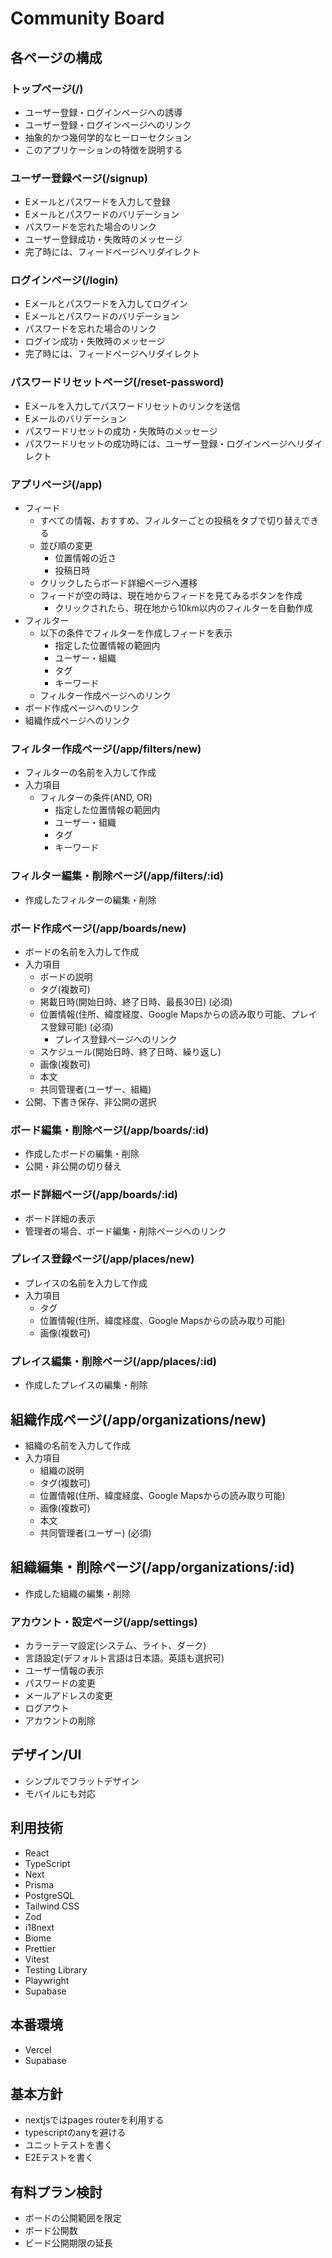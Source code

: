 # Community Board


## 各ページの構成

### トップページ(/)

- ユーザー登録・ログインページへの誘導
- ユーザー登録・ログインページへのリンク
- 抽象的かつ幾何学的なヒーローセクション
- このアプリケーションの特徴を説明する

### ユーザー登録ページ(/signup)

- Eメールとパスワードを入力して登録
- Eメールとパスワードのバリデーション
- パスワードを忘れた場合のリンク
- ユーザー登録成功・失敗時のメッセージ
- 完了時には、フィードページへリダイレクト

### ログインページ(/login)

- Eメールとパスワードを入力してログイン
- Eメールとパスワードのバリデーション
- パスワードを忘れた場合のリンク
- ログイン成功・失敗時のメッセージ
- 完了時には、フィードページへリダイレクト

### パスワードリセットページ(/reset-password)

- Eメールを入力してパスワードリセットのリンクを送信
- Eメールのバリデーション
- パスワードリセットの成功・失敗時のメッセージ
- パスワードリセットの成功時には、ユーザー登録・ログインページへリダイレクト

### アプリページ(/app)

- フィード
    - すべての情報、おすすめ、フィルターごとの投稿をタブで切り替えできる
    - 並び順の変更
        - 位置情報の近さ
        - 投稿日時
    - クリックしたらボード詳細ページへ遷移
    - フィードが空の時は、現在地からフィードを見てみるボタンを作成
        - クリックされたら、現在地から10km以内のフィルターを自動作成
- フィルター
    - 以下の条件でフィルターを作成しフィードを表示
        - 指定した位置情報の範囲内
        - ユーザー・組織
        - タグ
        - キーワード
    - フィルター作成ページへのリンク
- ボード作成ページへのリンク
- 組織作成ページへのリンク

### フィルター作成ページ(/app/filters/new)

- フィルターの名前を入力して作成
- 入力項目
    - フィルターの条件(AND, OR)
        - 指定した位置情報の範囲内
        - ユーザー・組織
        - タグ
        - キーワード

### フィルター編集・削除ページ(/app/filters/:id)

- 作成したフィルターの編集・削除

### ボード作成ページ(/app/boards/new)

- ボードの名前を入力して作成
- 入力項目
    - ボードの説明
    - タグ(複数可)
    - 掲載日時(開始日時、終了日時、最長30日) (必須)
    - 位置情報(住所、緯度経度、Google Mapsからの読み取り可能、プレイス登録可能) (必須)
        - プレイス登録ページへのリンク
    - スケジュール(開始日時、終了日時、繰り返し)
    - 画像(複数可)
    - 本文
    - 共同管理者(ユーザー、組織)
- 公開、下書き保存、非公開の選択

### ボード編集・削除ページ(/app/boards/:id)

- 作成したボードの編集・削除
- 公開・非公開の切り替え

### ボード詳細ページ(/app/boards/:id)

- ボード詳細の表示
- 管理者の場合、ボード編集・削除ページへのリンク

### プレイス登録ページ(/app/places/new)

- プレイスの名前を入力して作成
- 入力項目
    - タグ
    - 位置情報(住所、緯度経度、Google Mapsからの読み取り可能)
    - 画像(複数可)

### プレイス編集・削除ページ(/app/places/:id)

- 作成したプレイスの編集・削除

## 組織作成ページ(/app/organizations/new)

- 組織の名前を入力して作成
- 入力項目
    - 組織の説明
    - タグ(複数可)
    - 位置情報(住所、緯度経度、Google Mapsからの読み取り可能)
    - 画像(複数可)
    - 本文
    - 共同管理者(ユーザー) (必須)

## 組織編集・削除ページ(/app/organizations/:id)

- 作成した組織の編集・削除

### アカウント・設定ページ(/app/settings)

- カラーテーマ設定(システム、ライト、ダーク)
- 言語設定(デフォルト言語は日本語。英語も選択可)
- ユーザー情報の表示
- パスワードの変更
- メールアドレスの変更
- ログアウト
- アカウントの削除


## デザイン/UI

- シンプルでフラットデザイン
- モバイルにも対応


## 利用技術

- React
- TypeScript
- Next
- Prisma
- PostgreSQL
- Tailwind CSS
- Zod
- i18next
- Biome
- Prettier
- Vitest
- Testing Library
- Playwright
- Supabase


## 本番環境

- Vercel
- Supabase


## 基本方針

- nextjsではpages routerを利用する
- typescriptのanyを避ける
- ユニットテストを書く
- E2Eテストを書く


## 有料プラン検討

- ボードの公開範囲を限定
- ボード公開数
- ビード公開期限の延長
